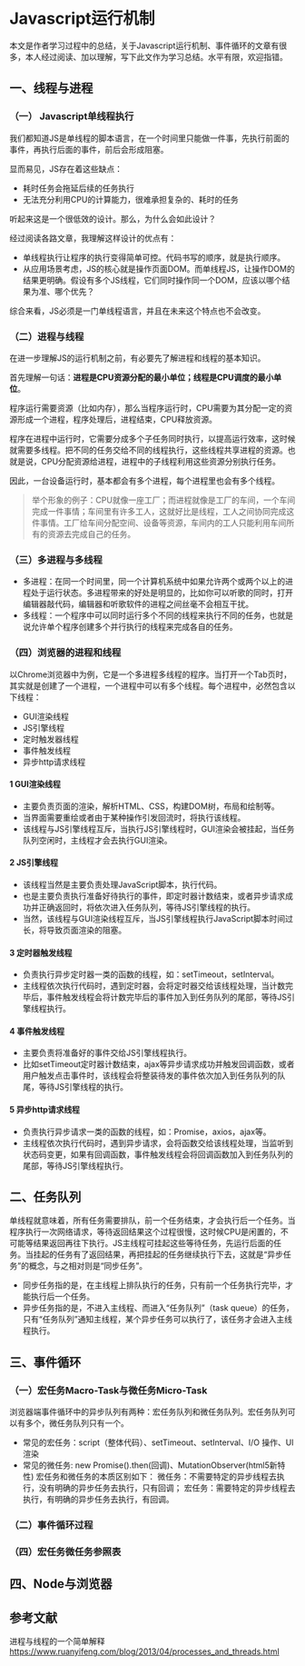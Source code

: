 # Javascript运行机制
本文是作者学习过程中的总结，关于Javascript运行机制、事件循环的文章有很多，本人经过阅读、加以理解，写下此文作为学习总结。水平有限，欢迎指错。

## 一、线程与进程
### （一） Javascript单线程执行
我们都知道JS是单线程的脚本语言，在一个时间里只能做一件事，先执行前面的事件，再执行后面的事件，前后会形成阻塞。

显而易见，JS存在着这些缺点：
- 耗时任务会拖延后续的任务执行
- 无法充分利用CPU的计算能力，很难承担复杂的、耗时的任务

听起来这是一个很低效的设计。那么，为什么会如此设计？

经过阅读各路文章，我理解这样设计的优点有：
- 单线程执行让程序的执行变得简单可控。代码书写的顺序，就是执行顺序。
- 从应用场景考虑，JS的核心就是操作页面DOM。而单线程JS，让操作DOM的结果更明确。假设有多个JS线程，它们同时操作同一个DOM，应该以哪个结果为准、哪个优先？

综合来看，JS必须是一门单线程语言，并且在未来这个特点也不会改变。
### （二）进程与线程
在进一步理解JS的运行机制之前，有必要先了解进程和线程的基本知识。

首先理解一句话：**进程是CPU资源分配的最小单位；线程是CPU调度的最小单位**。

程序运行需要资源（比如内存），那么当程序运行时，CPU需要为其分配一定的资源形成一个进程，程序处理后，进程结束，CPU释放资源。

程序在进程中运行时，它需要分成多个子任务同时执行，以提高运行效率，这时候就需要多线程。把不同的任务交给不同的线程执行，这些线程共享进程的资源。也就是说，CPU分配资源给进程，进程中的子线程利用这些资源分别执行任务。

因此，一台设备运行时，基本都会有多个进程，每个进程里也会有多个线程。
> 举个形象的例子：CPU就像一座工厂；而进程就像是工厂的车间，一个车间完成一件事情；车间里有许多工人，这就好比是线程，工人之间协同完成这件事情。工厂给车间分配空间、设备等资源，车间内的工人只能利用车间所有的资源去完成自己的任务。
### （三）多进程与多线程
- 多进程：在同一个时间里，同一个计算机系统中如果允许两个或两个以上的进程处于运行状态。多进程带来的好处是明显的，比如你可以听歌的同时，打开编辑器敲代码，编辑器和听歌软件的进程之间丝毫不会相互干扰。
- 多线程：一个程序中可以同时运行多个不同的线程来执行不同的任务，也就是说允许单个程序创建多个并行执行的线程来完成各自的任务。
### （四）浏览器的进程和线程
以Chrome浏览器中为例，它是一个多进程多线程的程序。当打开一个Tab页时，其实就是创建了一个进程，一个进程中可以有多个线程。每个进程中，必然包含以下线程：
- GUI渲染线程
- JS引擎线程
- 定时触发器线程
- 事件触发线程
- 异步http请求线程
#### 1 GUI渲染线程
- 主要负责页面的渲染，解析HTML、CSS，构建DOM树，布局和绘制等。
- 当界面需要重绘或者由于某种操作引发回流时，将执行该线程。
- 该线程与JS引擎线程互斥，当执行JS引擎线程时，GUI渲染会被挂起，当任务队列空闲时，主线程才会去执行GUI渲染。
#### 2 JS引擎线程
- 该线程当然是主要负责处理JavaScript脚本，执行代码。
- 也是主要负责执行准备好待执行的事件，即定时器计数结束，或者异步请求成功并正确返回时，将依次进入任务队列，等待JS引擎线程的执行。
- 当然，该线程与GUI渲染线程互斥，当JS引擎线程执行JavaScript脚本时间过长，将导致页面渲染的阻塞。
#### 3 定时器触发线程
- 负责执行异步定时器一类的函数的线程，如：setTimeout，setInterval。
- 主线程依次执行代码时，遇到定时器，会将定时器交给该线程处理，当计数完毕后，事件触发线程会将计数完毕后的事件加入到任务队列的尾部，等待JS引擎线程执行。
#### 4 事件触发线程
- 主要负责将准备好的事件交给JS引擎线程执行。
- 比如setTimeout定时器计数结束，ajax等异步请求成功并触发回调函数，或者用户触发点击事件时，该线程会将整装待发的事件依次加入到任务队列的队尾，等待JS引擎线程的执行。
#### 5 异步http请求线程
- 负责执行异步请求一类的函数的线程，如：Promise，axios，ajax等。
- 主线程依次执行代码时，遇到异步请求，会将函数交给该线程处理，当监听到状态码变更，如果有回调函数，事件触发线程会将回调函数加入到任务队列的尾部，等待JS引擎线程执行。
## 二、任务队列
单线程就意味着，所有任务需要排队，前一个任务结束，才会执行后一个任务。当程序执行一次网络请求，等待返回结果这个过程很慢，这时候CPU是闲置的，不可能等结果返回再往下执行。JS主线程可挂起这些等待任务，先运行后面的任务。当挂起的任务有了返回结果，再把挂起的任务继续执行下去，这就是“异步任务”的概念，与之相对则是“同步任务”。
- 同步任务指的是，在主线程上排队执行的任务，只有前一个任务执行完毕，才能执行后一个任务。
- 异步任务指的是，不进入主线程、而进入“任务队列”（task queue）的任务，只有“任务队列”通知主线程，某个异步任务可以执行了，该任务才会进入主线程执行。
## 三、事件循环
### （一）宏任务Macro-Task与微任务Micro-Task
浏览器端事件循环中的异步队列有两种：宏任务队列和微任务队列。宏任务队列可以有多个，微任务队列只有一个。
- 常见的宏任务：script（整体代码）、setTimeout、setInterval、I/O 操作、UI渲染
- 常见的微任务: new Promise().then(回调)、MutationObserver(html5新特性)
宏任务和微任务的本质区别如下：
微任务：不需要特定的异步线程去执行，没有明确的异步任务去执行，只有回调；
宏任务：需要特定的异步线程去执行，有明确的异步任务去执行，有回调。
### （二）事件循环过程
### （四）宏任务微任务参照表
## 四、Node与浏览器
## 参考文献
进程与线程的一个简单解释 https://www.ruanyifeng.com/blog/2013/04/processes_and_threads.html